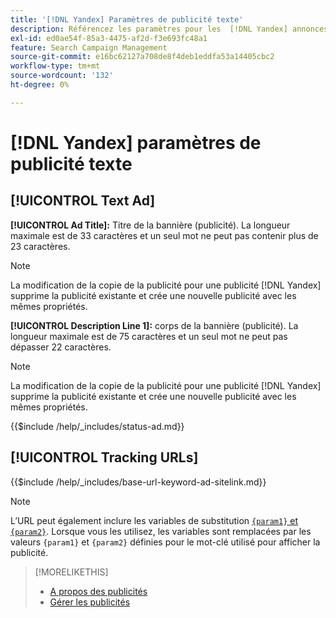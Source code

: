 ```yaml
---
title: '[!DNL Yandex] Paramètres de publicité texte'
description: Référencez les paramètres pour les  [!DNL Yandex] annonces textuelles.
exl-id: ed0ae54f-85a3-4475-af2d-f3e693fc48a1
feature: Search Campaign Management
source-git-commit: e16bc62127a708de8f4deb1eddfa53a14405cbc2
workflow-type: tm+mt
source-wordcount: '132'
ht-degree: 0%

---
```


# [!DNL Yandex] paramètres de publicité texte

## [!UICONTROL Text Ad]

**[!UICONTROL Ad Title]:** Titre de la bannière (publicité). La longueur maximale est de 33 caractères et un seul mot ne peut pas contenir plus de 23 caractères.

>[!NOTE]
>
>La modification de la copie de la publicité pour une publicité [!DNL Yandex] supprime la publicité existante et crée une nouvelle publicité avec les mêmes propriétés.

**[!UICONTROL Description Line 1]:** corps de la bannière (publicité). La longueur maximale est de 75 caractères et un seul mot ne peut pas dépasser 22 caractères.

>[!NOTE]
>
>La modification de la copie de la publicité pour une publicité [!DNL Yandex] supprime la publicité existante et crée une nouvelle publicité avec les mêmes propriétés.

<!-- **[!UICONTROL Status]:** -->

{{$include /help/_includes/status-ad.md}}

## [!UICONTROL Tracking URLs]

<!-- **[!UICONTROL Base URl]:** -->

{{$include /help/_includes/base-url-keyword-ad-sitelink.md}}

>[!NOTE]
>
>L’URL peut également inclure les variables de substitution [`{param1}` et `{param2}`](https://yandex.com/support/direct/statistics/url-tags.html). Lorsque vous les utilisez, les variables sont remplacées par les valeurs `{param1}` et `{param2}` définies pour le mot-clé utilisé pour afficher la publicité.

>[!MORELIKETHIS]
>
>* [A propos des publicités](ad-about.md)
>* [Gérer les publicités](ad-manage.md)
